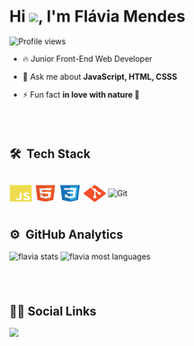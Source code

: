 <h1 align="left">Hi <img src="https://raw.githubusercontent.com/kaueMarques/kaueMarques/master/hi.gif" width="10px">, I'm Flávia Mendes</h1>
<p align="left"> <img src="https://komarev.com/ghpvc/?username=fl3via&color=yellow" alt="Profile views" /> </p>

- 🔥 Junior Front-End Web Developer 

- 💬 Ask me about **JavaScript, HTML, CSSS**

- ⚡ Fun fact **in love with nature 🌱**

<br><br>

## 🛠 &nbsp;Tech Stack

<div align="left" valign="top"><br>
 <img align="center" alt="Js" height="30" width="40" src="https://raw.githubusercontent.com/devicons/devicon/master/icons/javascript/javascript-plain.svg">
 <img align="center" alt="HTML" height="30" width="40" src="https://raw.githubusercontent.com/devicons/devicon/master/icons/html5/html5-original.svg">
 <img align="center" alt="CSS" height="30" width="40" src="https://raw.githubusercontent.com/devicons/devicon/master/icons/css3/css3-original.svg">
 <img align="center" alt="Git" height="30" width="40" src="https://raw.githubusercontent.com/devicons/devicon/master/icons/git/git-original.svg">
  <img align="center" alt="Git" height="30" width="40" src="https://icongr.am/devicon/react-original.svg?size=77&color=currentColor">
</div><br>
  
  ## ⚙️ &nbsp;GitHub Analytics

<p align="left">
<img width="530em" src="https://github-readme-stats.vercel.app/api?username=fl3via&show_icons=true&theme=vision-friendly-dark" alt="flavia stats"/>
<img width="530em" src="https://github-readme-stats.vercel.app/api/top-langs/?username=fl3via&layout=compact&theme=vision-friendly-dark" alt="flavia most languages"/>
</p>

<br><br>

## 👩🏻&nbsp;Social Links

 <a href="https://www.linkedin.com/in/fl3via/" target="_blank"><img src="https://icongr.am/devicon/linkedin-original.svg?size=40&color=currentColor" target="_blank"></a> 
